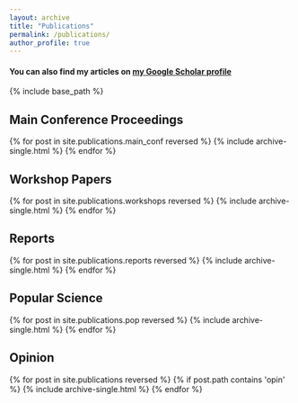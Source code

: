 ```yaml
---
layout: archive
title: "Publications"
permalink: /publications/
author_profile: true
---
```


#### You can also find my articles on [my Google Scholar profile](https://scholar.google.com/citations?user=HeACvaEAAAAJ&hl=en)

{% include base_path %}

## Main Conference Proceedings 

{% for post in site.publications.main_conf reversed %}
  {% include archive-single.html %}
{% endfor %}

## Workshop Papers

{% for post in site.publications.workshops reversed %}
  {% include archive-single.html %}
{% endfor %}

## Reports

{% for post in site.publications.reports reversed %}
  {% include archive-single.html %}
{% endfor %}

## Popular Science 

{% for post in site.publications.pop reversed %}
  {% include archive-single.html %}
{% endfor %}

## Opinion

{% for post in site.publications reversed %}
  {% if post.path contains 'opin' %}
  	{% include archive-single.html %}
{% endfor %}


